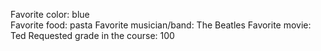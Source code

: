 Favorite color: blue		
Favorite food: pasta
Favorite musician/band: The Beatles
Favorite movie: Ted
Requested grade in the course: 100
